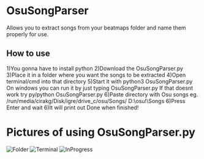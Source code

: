 # OsuSongParser
Allows you to extract songs from your beatmaps folder and name them properly for use.


## How to use
1)You gonna have to install python
2)Download the OsuSongParser.py
3)Place it in a folder where you want the songs to be extracted
4)Open terminal/cmd into that directory
5)Start it with python3 OsuSongParser.py
On windows you can run it by just typing OsuSongParser.py
If that doesnt work try py/python OsuSongParser.py
6)Paste directory with Osu songs
eg. 
/run/media/cirakg/Disk/igre/drive_c/osu/Songs/
D:\osu!\Songs
6)Press Enter and wait
6)It will print out Done when finished!


# Pictures of using OsuSongParser.py

![Folder](https://i.imgur.com/uuofb1A.png)
![Terminal](https://i.imgur.com/JJcEKNP.png)
![InProgress](https://i.imgur.com/6lsPh64.png)




